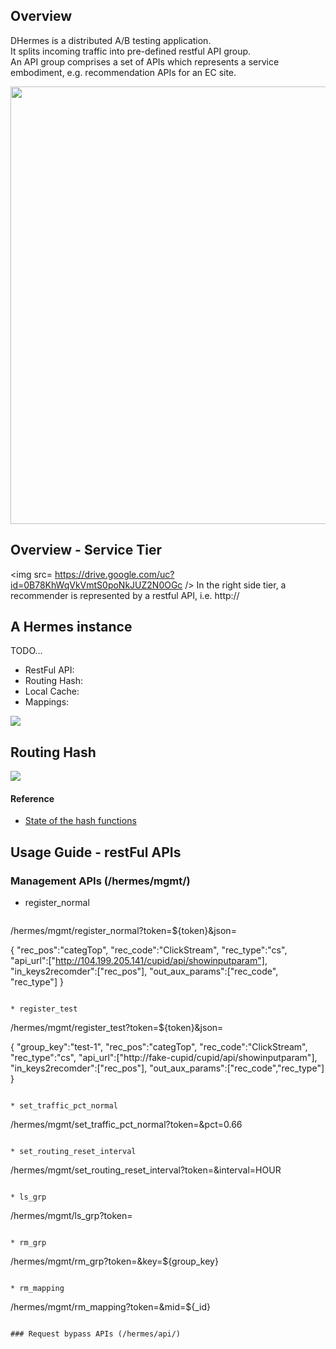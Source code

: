 ## Overview
DHermes is a distributed A/B testing application.  
It splits incoming traffic into pre-defined restful API group.  
An API group comprises a set of APIs which represents a service embodiment, e.g. recommendation APIs for an EC site.

<img src="https://drive.google.com/uc?id=0B78KhWqVkVmtNnZidTZLZkdPY2s" width=700/>

## Overview - Service Tier
<img src= https://drive.google.com/uc?id=0B78KhWqVkVmtS0poNkJUZ2N0OGc />
In the right side tier, a recommender is represented by a restful API, i.e. http://

## A Hermes instance
TODO...
* RestFul API:
* Routing Hash:
* Local Cache:
* Mappings:

![](https://drive.google.com/uc?id=0B78KhWqVkVmtbngtQUF3U0ltS3M)

## Routing Hash
![](https://drive.google.com/uc?id=0B78KhWqVkVmteWQ0YXJHdTliQ2M)

#### Reference
* [State of the hash functions](http://blog.reverberate.org/2012/01/state-of-hash-functions-2012.html)

## Usage Guide - restFul APIs
### Management APIs (/hermes/mgmt/)
* register_normal  
  ```
/hermes/mgmt/register_normal?token=${token}&json=

{
  "rec_pos":"categTop",
  "rec_code":"ClickStream",
  "rec_type":"cs",
  "api_url":["http://104.199.205.141/cupid/api/showinputparam"],
  "in_keys2recomder":["rec_pos"],
  "out_aux_params":["rec_code", "rec_type"]
}
```

* register_test  
  ```
/hermes/mgmt/register_test?token=${token}&json=

{
  "group_key":"test-1",
  "rec_pos":"categTop",
  "rec_code":"ClickStream",
  "rec_type":"cs",
  "api_url":["http://fake-cupid/cupid/api/showinputparam"],
  "in_keys2recomder":["rec_pos"],
  "out_aux_params":["rec_code","rec_type"]
}
```

* set_traffic_pct_normal
  ```
/hermes/mgmt/set_traffic_pct_normal?token=&pct=0.66
```

* set_routing_reset_interval
  ```
/hermes/mgmt/set_routing_reset_interval?token=&interval=HOUR
```

* ls_grp
  ```
/hermes/mgmt/ls_grp?token=
```

* rm_grp
  ```
/hermes/mgmt/rm_grp?token=&key=${group_key}
```

* rm_mapping
  ```
/hermes/mgmt/rm_mapping?token=&mid=${_id}
```

### Request bypass APIs (/hermes/api/)

